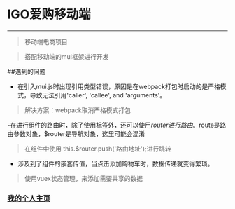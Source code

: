 # IGO爱购移动端
******************************
> 移动端电商项目

> 搭配移动端的mui框架进行开发

##遇到的问题

- 在引入mui.js时出现引用类型错误，原因是在webpack打包时启动的是严格模式，导致无法引用'caller', 'callee', and 'arguments'。

>解决方案：webpack取消严格模式打包

-在进行组件的路由时，除了使用<router-link>标签外，还可以使用$router进行路由。$route是路由参数对象，$router是导航对象，这里可能会混淆

>在组件中使用 this.$router.push('路由地址');进行跳转

- 涉及到了组件的嵌套传值，当点击添加购物车时，数据传递就变得繁琐。

>使用vuex状态管理，来添加需要共享的数据

### [我的个人主页](http://www.lwysir.com./)
